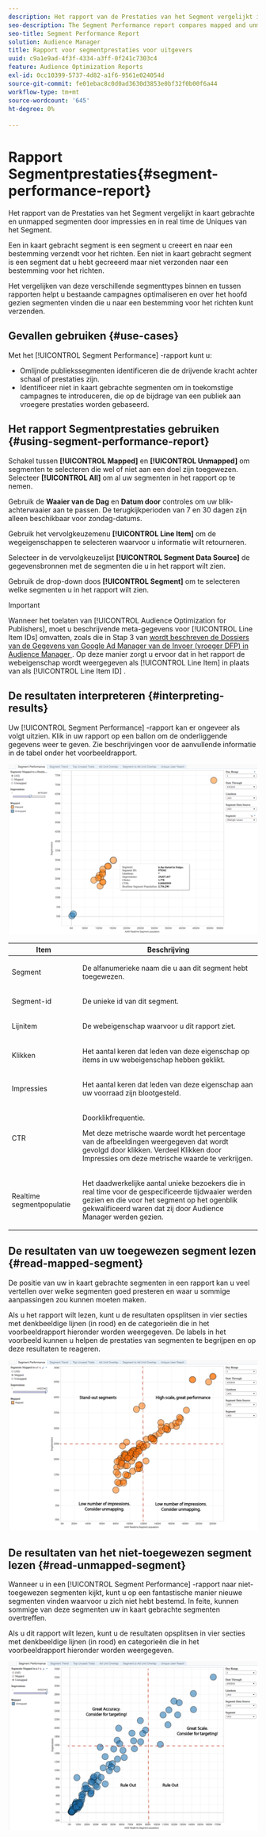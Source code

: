 ```yaml
---
description: Het rapport van de Prestaties van het Segment vergelijkt in kaart gebrachte en unmapped segmenten door impressies en in real time de Uniques van het Segment. Een in kaart gebracht segment is een segment u creeert en naar een bestemming verzendt voor het richten. Een niet in kaart gebracht segment is een segment dat u hebt gecreeerd maar niet verzonden naar een bestemming voor het richten. Het vergelijken van deze verschillende segmenttypes binnen en tussen rapporten helpt u bestaande campagnes optimaliseren en over het hoofd gezien segmenten vinden die u naar een bestemming voor het richten kunt verzenden.
seo-description: The Segment Performance report compares mapped and unmapped segments by impressions and Real-Time Segment Uniques. A mapped segment is a segment you create and send to a destination for targeting. An unmapped segment is a segment that you've created but have not sent to a destination for targeting. Comparing these different segment types within and between reports helps you optimize existing campaigns and find overlooked segments that you may want to send to a destination for targeting.
seo-title: Segment Performance Report
solution: Audience Manager
title: Rapport voor segmentprestaties voor uitgevers
uuid: c9a1e9ad-4f3f-4334-a3ff-0f241c7303c4
feature: Audience Optimization Reports
exl-id: 0cc10399-5737-4d82-a1f6-9561e024054d
source-git-commit: fe01ebac8c0d0ad3630d3853e0bf32f0b00f6a44
workflow-type: tm+mt
source-wordcount: '645'
ht-degree: 0%

---
```


# Rapport Segmentprestaties{#segment-performance-report}

Het rapport van de Prestaties van het Segment vergelijkt in kaart gebrachte en unmapped segmenten door impressies en in real time de Uniques van het Segment.

Een in kaart gebracht segment is een segment u creeert en naar een bestemming verzendt voor het richten. Een niet in kaart gebracht segment is een segment dat u hebt gecreeerd maar niet verzonden naar een bestemming voor het richten.

Het vergelijken van deze verschillende segmenttypes binnen en tussen rapporten helpt u bestaande campagnes optimaliseren en over het hoofd gezien segmenten vinden die u naar een bestemming voor het richten kunt verzenden.

## Gevallen gebruiken {#use-cases}

Met het [!UICONTROL Segment Performance] -rapport kunt u:

* Omlijnde publiekssegmenten identificeren die de drijvende kracht achter schaal of prestaties zijn.
* Identificeer niet in kaart gebrachte segmenten om in toekomstige campagnes te introduceren, die op de bijdrage van een publiek aan vroegere prestaties worden gebaseerd.

## Het rapport Segmentprestaties gebruiken {#using-segment-performance-report}

Schakel tussen **[!UICONTROL Mapped]** en **[!UICONTROL Unmapped]** om segmenten te selecteren die wel of niet aan een doel zijn toegewezen. Selecteer **[!UICONTROL All]** om al uw segmenten in het rapport op te nemen.

Gebruik de **Waaier van de Dag** en **Datum door** controles om uw blik-achterwaaier aan te passen. De terugkijkperioden van 7 en 30 dagen zijn alleen beschikbaar voor zondag-datums.

Gebruik het vervolgkeuzemenu **[!UICONTROL Line Item]** om de wegeigenschappen te selecteren waarvoor u informatie wilt retourneren.

Selecteer in de vervolgkeuzelijst **[!UICONTROL Segment Data Source]** de gegevensbronnen met de segmenten die u in het rapport wilt zien.

Gebruik de drop-down doos **[!UICONTROL Segment]** om te selecteren welke segmenten u in het rapport wilt zien.

>[!IMPORTANT]
>
>Wanneer het toelaten van [!UICONTROL Audience Optimization for Publishers], moet u beschrijvende meta-gegevens voor [!UICONTROL Line Item IDs] omvatten, zoals die in Stap 3 van [ wordt beschreven de Dossiers van de Gegevens van Google Ad Manager van de Invoer (vroeger DFP) in Audience Manager ](../../../reporting/audience-optimization-reports/aor-publishers/import-dfp.md). Op deze manier zorgt u ervoor dat in het rapport de webeigenschap wordt weergegeven als [!UICONTROL Line Item] in plaats van als [!UICONTROL Line Item ID] .

## De resultaten interpreteren {#interpreting-results}

Uw [!UICONTROL Segment Performance] -rapport kan er ongeveer als volgt uitzien. Klik in uw rapport op een ballon om de onderliggende gegevens weer te geven. Zie beschrijvingen voor de aanvullende informatie in de tabel onder het voorbeeldrapport.

![](assets/publisher_segment_performance.png)

<table id="table_AFE2540583C34835B04584693ADFD26A"> 
 <thead> 
  <tr> 
   <th colname="col1" class="entry"> Item </th> 
   <th colname="col2" class="entry"> Beschrijving </th> 
  </tr>
 </thead>
 <tbody> 
  <tr> 
   <td colname="col1"> <p>Segment </p> </td> 
   <td colname="col2"> <p>De alfanumerieke naam die u aan dit segment hebt toegewezen. </p> </td> 
  </tr> 
  <tr> 
   <td colname="col1"> <p>Segment-id </p> </td> 
   <td colname="col2"> <p>De unieke id van dit segment. </p> </td> 
  </tr> 
  <tr> 
   <td colname="col1"> <p>Lijnitem </p> </td> 
   <td colname="col2"> <p>De webeigenschap waarvoor u dit rapport ziet. </p> </td> 
  </tr> 
  <tr> 
   <td colname="col1"> <p>Klikken </p> </td> 
   <td colname="col2"> <p>Het aantal keren dat leden van deze eigenschap op items in uw webeigenschap hebben geklikt. </p> </td> 
  </tr> 
  <tr> 
   <td colname="col1"> <p>Impressies </p> </td> 
   <td colname="col2"> <p>Het aantal keren dat leden van deze eigenschap aan uw voorraad zijn blootgesteld. </p> </td> 
  </tr> 
  <tr> 
   <td colname="col1"> <p>CTR </p> </td> 
   <td colname="col2"> <p>Doorklikfrequentie. </p> <p>Met deze metrische waarde wordt het percentage van de afbeeldingen weergegeven dat wordt gevolgd door klikken. Verdeel Klikken door Impressies om deze metrische waarde te verkrijgen. </p> </td> 
  </tr> 
  <tr> 
   <td colname="col1"> <p>Realtime segmentpopulatie </p> </td> 
   <td colname="col2"> <p>Het daadwerkelijke aantal unieke bezoekers die in real time voor de gespecificeerde tijdwaaier werden gezien en die voor het segment op het ogenblik gekwalificeerd waren dat zij door <span class="keyword"> Audience Manager </span> werden gezien. </p> </td> 
  </tr> 
 </tbody> 
</table>

## De resultaten van uw toegewezen segment lezen {#read-mapped-segment}

De positie van uw in kaart gebrachte segmenten in een rapport kan u veel vertellen over welke segmenten goed presteren en waar u sommige aanpassingen zou kunnen moeten maken.

Als u het rapport wilt lezen, kunt u de resultaten opsplitsen in vier secties met denkbeeldige lijnen (in rood) en de categorieën die in het voorbeeldrapport hieronder worden weergegeven. De labels in het voorbeeld kunnen u helpen de prestaties van segmenten te begrijpen en op deze resultaten te reageren.

![](assets/publisher_segment_performance_mapped.png)

## De resultaten van het niet-toegewezen segment lezen {#read-unmapped-segment}

Wanneer u in een [!UICONTROL Segment Performance] -rapport naar niet-toegewezen segmenten kijkt, kunt u op een fantastische manier nieuwe segmenten vinden waarvoor u zich niet hebt bestemd. In feite, kunnen sommige van deze segmenten uw in kaart gebrachte segmenten overtreffen.

Als u dit rapport wilt lezen, kunt u de resultaten opsplitsen in vier secties met denkbeeldige lijnen (in rood) en categorieën die in het voorbeeldrapport hieronder worden weergegeven.

![](assets/publisher_segment_performance_unmapped.png)
